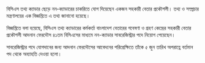বিসিএস তথ্য ক্যাডার ছেড়ে নন-ক্যাডারের চাকরিতে যোগ দিয়েছেন একজন সহকারী বেতার প্রকৌশলী। তথ্য ও সম্প্রচার মন্ত্রণালয়ের এক বিজ্ঞপ্তিতে এ তথ্য জানানো হয়েছে।

বিজ্ঞপ্তিতে বলা হয়েছে, বিসিএস তথ্য ক্যাডারের কর্মকর্তা বাংলাদেশ বেতারের গবেষণা ও গ্রহণ কেন্দ্রের সহকারী বেতার প্রকৌশলী আদনান ফেরদৌস ৪১তম বিসিএসের মাধ্যমে নন-ক্যাডার সাবরেজিস্ট্রার পদে নিয়োগ পেয়েছেন।

সাবরেজিস্ট্রার পদে যোগদানের জন্য আদনান ফেরদৌসের আবেদনের পরিপ্রেক্ষিতে তাঁকে ৫ জুন তারিখ অপরাহ্ণে বর্তমান পদ থেকে অব্যাহতি দেওয়া হলো।
